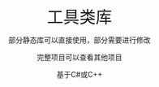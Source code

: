 <p style="text-align:center;">
	<span style="font-size:32px;">工具类库</span>
</p>
<p style="text-align:center;">
	部分静态库可以直接使用，部分需要进行修改
</p>
<p style="text-align:center;">
	完整项目可以查看其他项目
</p>
<p style="text-align:center;">
	基于C#或C++
</p>
